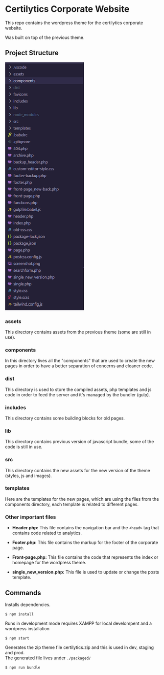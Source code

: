 # Certilytics Corporate Website

This repo contains the wordpress theme for the certilytics corporate website.

Was built on top of the previous theme.

## Project Structure

![project structure](./projectStructure.png)

### assets

This directory contains assets from the previous theme (some are still in use).

### components

In this directory lives all the "components" that are used to create the new pages 
in order to have a better separation of concerns and cleaner code.

### dist

This directory is used to store the compiled assets, php templates and js code in order to feed the server and it's managed by the bundler (gulp).

### includes

This directory contains some building blocks for old pages.

### lib 

This directory contains previous version of javascript bundle, some of the code is still in use.

### src
This directory contains the new assets for the new version of the theme (styles, js and images).

### templates

Here are the templates for the new pages, which are using the files from the components directory, each template is related to different pages.

### Other important files

- **Header.php:** This file contains the navigation bar and the `<head>` tag that contains code related to analytics.

- **Footer.php:** This file contains the markup for the footer of the corporate page.

- **Front-page.php:** This file contains the code that represents the index or homepage for the wordpress theme.

- **single_new_version.php:** This file is used to update or change the posts template.

## Commands

Installs dependencies.
```
$ npm install   
```
 Runs in development mode requires XAMPP for local develompent and a wordpress installation 
```
$ npm start     
```

Generates the zip theme file certilytics.zip and this is used in dev, staging and prod.  
The generated file lives under `./packaged/`
```
$ npm run bundle 
```
